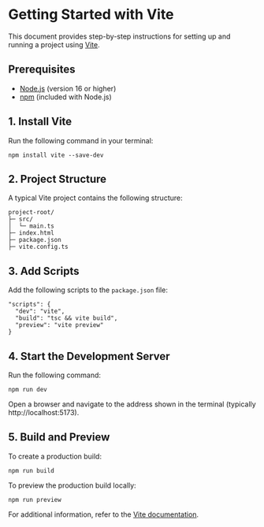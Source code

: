 # Getting Started with Vite

This document provides step-by-step instructions for setting up and running a project using [Vite](https://vitejs.dev/).

## Prerequisites
- [Node.js](https://nodejs.org/) (version 16 or higher)
- [npm](https://www.npmjs.com/) (included with Node.js)

## 1. Install Vite
Run the following command in your terminal:

```
npm install vite --save-dev
```

## 2. Project Structure
A typical Vite project contains the following structure:

```
project-root/
├─ src/
│  └─ main.ts
├─ index.html
├─ package.json
├─ vite.config.ts
```

## 3. Add Scripts
Add the following scripts to the `package.json` file:

```
"scripts": {
  "dev": "vite",
  "build": "tsc && vite build",
  "preview": "vite preview"
}
```

## 4. Start the Development Server
Run the following command:

```
npm run dev
```

Open a browser and navigate to the address shown in the terminal (typically http://localhost:5173).

## 5. Build and Preview
To create a production build:

```
npm run build
```

To preview the production build locally:

```
npm run preview
```

For additional information, refer to the [Vite documentation](https://vitejs.dev/guide/).
